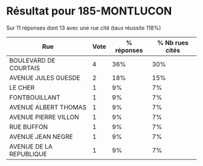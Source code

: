 # Résultat pour 185-MONTLUCON

Sur 11 réponses dont 13 avec une rue cité (taux réussite 118%)

| Rue | Vote | % réponses | % Nb rues cités|
|-----|------|------------|----------------|
| BOULEVARD DE COURTAIS | 4 | 36% | 30%|
| AVENUE JULES GUESDE | 2 | 18% | 15%|
| LE CHER | 1 | 9% | 7%|
| FONTBOUILLANT | 1 | 9% | 7%|
| AVENUE ALBERT THOMAS | 1 | 9% | 7%|
| AVENUE PIERRE VILLON | 1 | 9% | 7%|
| RUE BUFFON | 1 | 9% | 7%|
| AVENUE JEAN NEGRE | 1 | 9% | 7%|
| AVENUE DE LA REPUBLIQUE | 1 | 9% | 7%|
